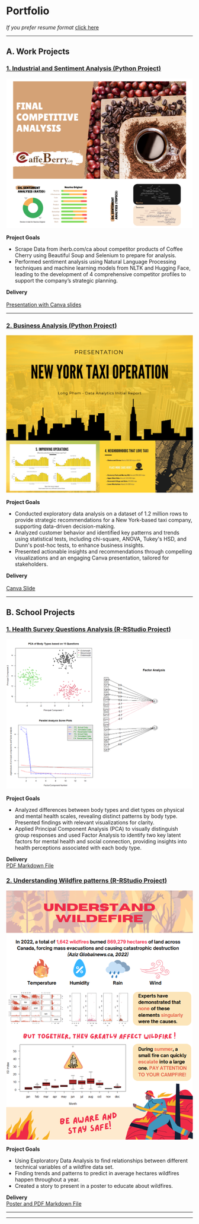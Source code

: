# Portfolio

*If you prefer resume format* [click here](pdf/longresume.pdf)

---

## A. Work Projects

### [1. Industrial and Sentiment Analysis (Python Project)](https://github.com/longkun158/CoffeeCherry)

<img src="images/Coffee_12.png"/>

**Project Goals**

- Scrape Data from iherb.com/ca about competitor products of Coffee Cherry using Beautiful Soup and Selenium to prepare for analysis.
- Performed sentiment analysis using Natural Language Processing techniques and machine learning models from NLTK and Hugging Face, leading to the development of 4 comprehensive competitor profiles to support the company’s strategic planning.

**Delivery**
<br><br>
[Presentation with Canva slides](/pdf/Caffe_Berry_Business_Analysis.pdf)


---
### [2. Business Analysis (Python Project)](https://github.com/longkun158/Data-Taxi-Operation)

<img src="images/Taxi_final.png?raw=true"/>

**Project Goals**

- Conducted exploratory data analysis on a dataset of 1.2 million rows to provide strategic recommendations for a New York-based taxi company, supporting data-driven decision-making.
- Analyzed customer behavior and identified key patterns and trends using statistical tests, including chi-square, ANOVA, Tukey's HSD, and Dunn's post-hoc tests, to enhance business insights.
- Presented actionable insights and recommendations through compelling visualizations and an engaging Canva presentation, tailored for stakeholders.

**Delivery**
<br><br>
[Canva Slide](/pdf/Taxi_Operation.pdf) 

---

## B. School Projects

### [1. Health Survey Questions Analysis (R-RStudio Project)](https://github.com/longkun158/HealthQuestion)

<img src="images/factor.png?raw=true"/>

**Project Goals**

- Analyzed differences between body types and diet types on physical and mental health scales, revealing distinct patterns by body type. Presented findings with relevant visualizations for clarity.
- Applied Principal Component Analysis (PCA) to visually distinguish group responses and used Factor Analysis to identify two key latent factors for mental health and social connection, providing insights into health perceptions associated with each body type.


**Delivery**
<br>
[PDF Markdown File](pdf/Health-Analysis.pdf)


### [2. Understanding Wildfire patterns (R-RStudio Project)](https://github.com/longkun158/HealthQuestion)

<img src="images/Poster_png.png?raw=true"/>

**Project Goals**

- Using Exploratory Data Analysis to find relationships between different technical variables of a wildfire data set.
- Finding trends and patterns to predict in average hectares wildfires happen throughout a year.
- Created a story to present in a poster to educate about wildfires.

**Delivery**
<br>
[Poster and PDF Markdown File](pdf/Understand_Wildefire.pdf)

---




---
